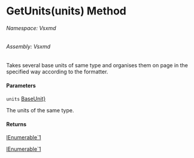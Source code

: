 <a name='M-Vsxmd-PageFormatter-GetUnits-System-Collections-Generic-IEnumerable{Vsxmd-Units-BaseUnit}-'></a>
# GetUnits(units) Method

###### Namespace:  Vsxmd

###### Assembly:  Vsxmd

Takes several base units of same type and organises them on page in the specified way according to the formatter.

#### Parameters

`units`  [BaseUnit}](https://docs.microsoft.com/dotnet/api/System.Collections.Generic.IEnumerable)  

The units of the same type.

#### Returns

[IEnumerable\`1](https://docs.microsoft.com/dotnet/api/System.Collections.Generic.IEnumerable`1)



[IEnumerable\`1](https://docs.microsoft.com/dotnet/api/System.Collections.Generic.IEnumerable`1)
